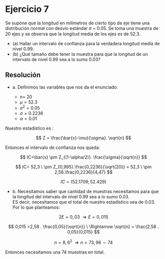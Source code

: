 # Ejercicio 7
Se supone que la longitud en milímetros de cierto tipo de eje tiene una distribución normal con desvío estándar 𝜎 = 0.05. Se toma una muestra de 20 ejes y se observa que la longitud media de los ejes es de 52.3.
- (a) Hallar un intervalo de confianza para la verdadera longitud media de nivel 0.99.
- (b) ¿Qué tamaño debe tener la muestra para que la longitud de un intervalo de nivel 0.99 sea a lo sumo 0.03?  

## Resolución

- a. Definimos las variables que nos da el enunciado:  

    * n= 20
    * $\mu = 52.3$
    * $\sigma^{2} = 0.05$
    * $\sigma = 0.2236$  
    * $\alpha = 0.01$

Nuestro estadístico es :  

$$
Z = \frac{\bar{x}-\mu}{\sigma}. \sqrt{n}
$$  

Entonces el intervalo de confianza nos queda:  

$$
IC=\bar{x} \pm Z_{(1-\alpha/2)}. \frac{\sigma}{\sqrt{n}}
$$  

$$
IC= 52,3 \ \pm Z_{0,995}.\frac{0,2236}{\sqrt{20}} = 52,3 \ \pm 2,58.\frac{0,2236}{4,47}
$$  

$$
IC=(52.1709;52.429)
$$  

* b. Necesitamos saber que cantidad de muestras necesitamos para que la longitud del intervalo de nivel 0.99 sea a lo sumo 0.03.  
ES decir, necesitamos que el total de nuestro estadístico sea de 0.03. Por lo que planteamos:  

$$
2E = 0,03 \ \Rightarrow E = 0,015
$$  

$$
 0,015  =2,58 . \frac{0,05}{\sqrt{n}} \ \Rightarrow \sqrt{n} = \frac{2,58 . 0,05}{0,015}
$$  

$$
n = 8,6^{2} \ \Rightarrow n=73,96 \sim 74
$$  

Entonces necesitamos una 74 muestras en total.  

